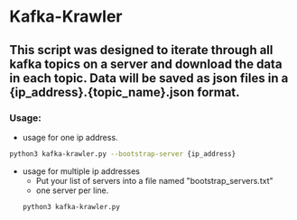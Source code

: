 # Kafka-Krawler

## This script was designed to iterate through all kafka topics on a server and download the data in each topic. Data will be saved as json files in a {ip_address}.{topic_name}.json format.

### Usage:
- usage for one ip address.
```bash
python3 kafka-krawler.py --bootstrap-server {ip_address}
```
- usage for multiple ip addresses
  - Put your list of servers into a file named "bootstrap_servers.txt"
  - one server per line.
  ```bash
  python3 kafka-krawler.py
  ```

  